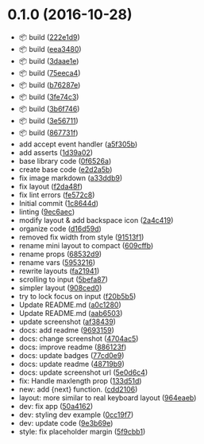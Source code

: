 <a name="0.1.0"></a>
# 0.1.0 (2016-10-28)

* :package:  build ([222e1d9](https://github.com/icebob/vue-touch-keyboard/commit/222e1d9))
* :package: build ([eea3480](https://github.com/icebob/vue-touch-keyboard/commit/eea3480))
* :package: build ([3daae1e](https://github.com/icebob/vue-touch-keyboard/commit/3daae1e))
* :package: build ([75eeca4](https://github.com/icebob/vue-touch-keyboard/commit/75eeca4))
* :package: build ([b76287e](https://github.com/icebob/vue-touch-keyboard/commit/b76287e))
* :package: build ([3fe74c3](https://github.com/icebob/vue-touch-keyboard/commit/3fe74c3))
* :package: build ([3b6f746](https://github.com/icebob/vue-touch-keyboard/commit/3b6f746))
* :package: build ([3e56711](https://github.com/icebob/vue-touch-keyboard/commit/3e56711))
* :package: build ([867731f](https://github.com/icebob/vue-touch-keyboard/commit/867731f))
* add accept event handler ([a5f305b](https://github.com/icebob/vue-touch-keyboard/commit/a5f305b))
* add asserts ([1d39a02](https://github.com/icebob/vue-touch-keyboard/commit/1d39a02))
* base library code ([0f6526a](https://github.com/icebob/vue-touch-keyboard/commit/0f6526a))
* create base code ([e2d2a5b](https://github.com/icebob/vue-touch-keyboard/commit/e2d2a5b))
* fix image markdown ([a33ddb9](https://github.com/icebob/vue-touch-keyboard/commit/a33ddb9))
* fix layout ([f2da48f](https://github.com/icebob/vue-touch-keyboard/commit/f2da48f))
* fix lint errors ([fe572c8](https://github.com/icebob/vue-touch-keyboard/commit/fe572c8))
* Initial commit ([1c8644d](https://github.com/icebob/vue-touch-keyboard/commit/1c8644d))
* linting ([9ec6aec](https://github.com/icebob/vue-touch-keyboard/commit/9ec6aec))
* modify layout & add backspace icon ([2a4c419](https://github.com/icebob/vue-touch-keyboard/commit/2a4c419))
* organize code ([d16d59d](https://github.com/icebob/vue-touch-keyboard/commit/d16d59d))
* removed fix width from style ([91513f1](https://github.com/icebob/vue-touch-keyboard/commit/91513f1))
* rename mini layout to compact ([609cffb](https://github.com/icebob/vue-touch-keyboard/commit/609cffb))
* rename props ([68532d9](https://github.com/icebob/vue-touch-keyboard/commit/68532d9))
* rename vars ([5953216](https://github.com/icebob/vue-touch-keyboard/commit/5953216))
* rewrite layouts ([fa21941](https://github.com/icebob/vue-touch-keyboard/commit/fa21941))
* scrolling to input ([5befa87](https://github.com/icebob/vue-touch-keyboard/commit/5befa87))
* simpler layout ([908ced0](https://github.com/icebob/vue-touch-keyboard/commit/908ced0))
* try to lock focus on input ([f20b5b5](https://github.com/icebob/vue-touch-keyboard/commit/f20b5b5))
* Update README.md ([a0c1280](https://github.com/icebob/vue-touch-keyboard/commit/a0c1280))
* Update README.md ([aab6503](https://github.com/icebob/vue-touch-keyboard/commit/aab6503))
* update screenshot ([af38439](https://github.com/icebob/vue-touch-keyboard/commit/af38439))
* docs: add readme ([9693159](https://github.com/icebob/vue-touch-keyboard/commit/9693159))
* docs: change screenshot ([4704ac5](https://github.com/icebob/vue-touch-keyboard/commit/4704ac5))
* docs: improve readme ([886123f](https://github.com/icebob/vue-touch-keyboard/commit/886123f))
* docs: update badges ([77cd0e9](https://github.com/icebob/vue-touch-keyboard/commit/77cd0e9))
* docs: update readme ([48719b9](https://github.com/icebob/vue-touch-keyboard/commit/48719b9))
* docs: update screenshot url ([5e0d6c4](https://github.com/icebob/vue-touch-keyboard/commit/5e0d6c4))
* fix: Handle maxlength prop ([133d51d](https://github.com/icebob/vue-touch-keyboard/commit/133d51d))
* new: add {next} function. ([cdd2106](https://github.com/icebob/vue-touch-keyboard/commit/cdd2106))
* layout: more similar to real keyboard layout ([964eaeb](https://github.com/icebob/vue-touch-keyboard/commit/964eaeb))
* dev: fix app ([50a4162](https://github.com/icebob/vue-touch-keyboard/commit/50a4162))
* dev: styling dev example ([0cc19f7](https://github.com/icebob/vue-touch-keyboard/commit/0cc19f7))
* dev: update code ([9e3b69e](https://github.com/icebob/vue-touch-keyboard/commit/9e3b69e))
* style: fix placeholder margin ([5f9cbb1](https://github.com/icebob/vue-touch-keyboard/commit/5f9cbb1))



